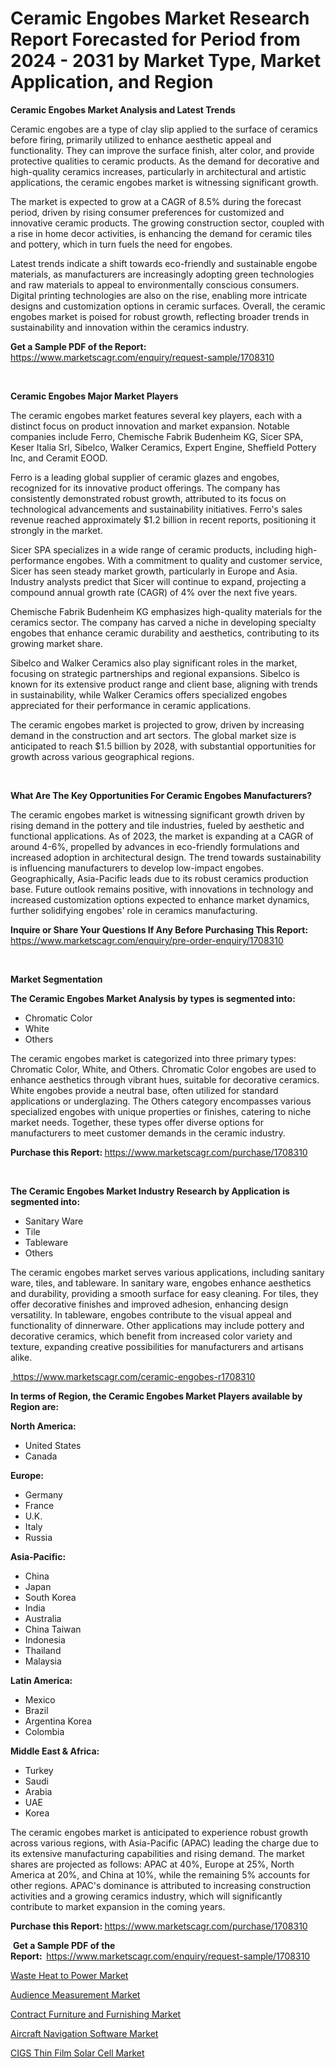 <p><h1>Ceramic Engobes Market Research Report Forecasted for Period from 2024 -  2031 by Market Type, Market Application, and Region</h1></p><p><strong>Ceramic Engobes Market Analysis and Latest Trends</strong></p>
<p><p>Ceramic engobes are a type of clay slip applied to the surface of ceramics before firing, primarily utilized to enhance aesthetic appeal and functionality. They can improve the surface finish, alter color, and provide protective qualities to ceramic products. As the demand for decorative and high-quality ceramics increases, particularly in architectural and artistic applications, the ceramic engobes market is witnessing significant growth. </p><p>The market is expected to grow at a CAGR of 8.5% during the forecast period, driven by rising consumer preferences for customized and innovative ceramic products. The growing construction sector, coupled with a rise in home decor activities, is enhancing the demand for ceramic tiles and pottery, which in turn fuels the need for engobes. </p><p>Latest trends indicate a shift towards eco-friendly and sustainable engobe materials, as manufacturers are increasingly adopting green technologies and raw materials to appeal to environmentally conscious consumers. Digital printing technologies are also on the rise, enabling more intricate designs and customization options in ceramic surfaces. Overall, the ceramic engobes market is poised for robust growth, reflecting broader trends in sustainability and innovation within the ceramics industry.</p></p>
<p><strong>Get a Sample PDF of the Report:&nbsp;</strong> <a href="https://www.marketscagr.com/enquiry/request-sample/1708310?utm_campaign=1261&utm_medium=2&utm_source=Github&utm_content=ia&utm_term=07102024&utm_id=ceramic-engobes">https://www.marketscagr.com/enquiry/request-sample/1708310</a></p>
<p>&nbsp;</p>
<p><strong>Ceramic Engobes Major Market Players</strong></p>
<p><p>The ceramic engobes market features several key players, each with a distinct focus on product innovation and market expansion. Notable companies include Ferro, Chemische Fabrik Budenheim KG, Sicer SPA, Keser Italia Srl, Sibelco, Walker Ceramics, Expert Engine, Sheffield Pottery Inc, and Ceramit EOOD.</p><p>Ferro is a leading global supplier of ceramic glazes and engobes, recognized for its innovative product offerings. The company has consistently demonstrated robust growth, attributed to its focus on technological advancements and sustainability initiatives. Ferro's sales revenue reached approximately $1.2 billion in recent reports, positioning it strongly in the market.</p><p>Sicer SPA specializes in a wide range of ceramic products, including high-performance engobes. With a commitment to quality and customer service, Sicer has seen steady market growth, particularly in Europe and Asia. Industry analysts predict that Sicer will continue to expand, projecting a compound annual growth rate (CAGR) of 4% over the next five years.</p><p>Chemische Fabrik Budenheim KG emphasizes high-quality materials for the ceramics sector. The company has carved a niche in developing specialty engobes that enhance ceramic durability and aesthetics, contributing to its growing market share.</p><p>Sibelco and Walker Ceramics also play significant roles in the market, focusing on strategic partnerships and regional expansions. Sibelco is known for its extensive product range and client base, aligning with trends in sustainability, while Walker Ceramics offers specialized engobes appreciated for their performance in ceramic applications.</p><p>The ceramic engobes market is projected to grow, driven by increasing demand in the construction and art sectors. The global market size is anticipated to reach $1.5 billion by 2028, with substantial opportunities for growth across various geographical regions.</p></p>
<p>&nbsp;</p>
<p><strong>What Are The Key Opportunities For Ceramic Engobes Manufacturers?</strong></p>
<p><p>The ceramic engobes market is witnessing significant growth driven by rising demand in the pottery and tile industries, fueled by aesthetic and functional applications. As of 2023, the market is expanding at a CAGR of around 4-6%, propelled by advances in eco-friendly formulations and increased adoption in architectural design. The trend towards sustainability is influencing manufacturers to develop low-impact engobes. Geographically, Asia-Pacific leads due to its robust ceramics production base. Future outlook remains positive, with innovations in technology and increased customization options expected to enhance market dynamics, further solidifying engobes' role in ceramics manufacturing.</p></p>
<p><strong>Inquire or Share Your Questions If Any Before Purchasing This Report:</strong> <a href="https://www.marketscagr.com/enquiry/pre-order-enquiry/1708310?utm_campaign=1261&utm_medium=2&utm_source=Github&utm_content=ia&utm_term=07102024&utm_id=ceramic-engobes">https://www.marketscagr.com/enquiry/pre-order-enquiry/1708310</a></p>
<p>&nbsp;</p>
<p><strong>Market Segmentation</strong></p>
<p><strong>The Ceramic Engobes Market Analysis by types is segmented into:</strong></p>
<p><ul><li>Chromatic Color</li><li>White</li><li>Others</li></ul></p>
<p><p>The ceramic engobes market is categorized into three primary types: Chromatic Color, White, and Others. Chromatic Color engobes are used to enhance aesthetics through vibrant hues, suitable for decorative ceramics. White engobes provide a neutral base, often utilized for standard applications or underglazing. The Others category encompasses various specialized engobes with unique properties or finishes, catering to niche market needs. Together, these types offer diverse options for manufacturers to meet customer demands in the ceramic industry.</p></p>
<p><strong>Purchase this Report:&nbsp;</strong><a href="https://www.marketscagr.com/purchase/1708310?utm_campaign=1261&utm_medium=2&utm_source=Github&utm_content=ia&utm_term=07102024&utm_id=ceramic-engobes">https://www.marketscagr.com/purchase/1708310</a></p>
<p>&nbsp;</p>
<p><strong>The Ceramic Engobes Market Industry Research by Application is segmented into:</strong></p>
<p><ul><li>Sanitary Ware</li><li>Tile</li><li>Tableware</li><li>Others</li></ul></p>
<p><p>The ceramic engobes market serves various applications, including sanitary ware, tiles, and tableware. In sanitary ware, engobes enhance aesthetics and durability, providing a smooth surface for easy cleaning. For tiles, they offer decorative finishes and improved adhesion, enhancing design versatility. In tableware, engobes contribute to the visual appeal and functionality of dinnerware. Other applications may include pottery and decorative ceramics, which benefit from increased color variety and texture, expanding creative possibilities for manufacturers and artisans alike.</p></p>
<p><a href="https://www.marketscagr.com/ceramic-engobes-r1708310?utm_campaign=1261&utm_medium=2&utm_source=Github&utm_content=ia&utm_term=07102024&utm_id=ceramic-engobes">&nbsp;https://www.marketscagr.com/ceramic-engobes-r1708310</a></p>
<p><strong>In terms of Region, the Ceramic Engobes Market Players available by Region are:</strong></p>
<p>
    <p> <strong> North America: </strong>
        <ul>
            <li>United States</li>
            <li>Canada</li>
        </ul>
        </p> 
    <p> <strong> Europe: </strong>
        <ul>
            <li>Germany</li>
            <li>France</li>
            <li>U.K.</li>
            <li>Italy</li>
            <li>Russia</li>
        </ul>
        </p> 
    <p> <strong> Asia-Pacific: </strong>
        <ul>
            <li>China</li>
            <li>Japan</li>
            <li>South Korea</li>
            <li>India</li>
            <li>Australia</li>
            <li>China Taiwan</li>
            <li>Indonesia</li>
            <li>Thailand</li>
            <li>Malaysia</li>
        </ul>
        </p> 
    <p> <strong> Latin America: </strong>
        <ul>
            <li>Mexico</li>
            <li>Brazil</li>
            <li>Argentina Korea</li>
            <li>Colombia</li>
        </ul>
        </p> 
    <p> <strong> Middle East & Africa: </strong>
        <ul>
            <li>Turkey</li>
            <li>Saudi</li>
            <li>Arabia</li>
            <li>UAE</li>
            <li>Korea</li>
        </ul>
    </p>
    </p>
<p><p>The ceramic engobes market is anticipated to experience robust growth across various regions, with Asia-Pacific (APAC) leading the charge due to its extensive manufacturing capabilities and rising demand. The market shares are projected as follows: APAC at 40%, Europe at 25%, North America at 20%, and China at 10%, while the remaining 5% accounts for other regions. APAC's dominance is attributed to increasing construction activities and a growing ceramics industry, which will significantly contribute to market expansion in the coming years.</p></p>
<p><strong>Purchase this Report: </strong><a href="https://www.marketscagr.com/purchase/1708310?utm_campaign=1261&utm_medium=2&utm_source=Github&utm_content=ia&utm_term=07102024&utm_id=ceramic-engobes">https://www.marketscagr.com/purchase/1708310</a></p>
<p>&nbsp;<strong>Get a Sample PDF of the Report:&nbsp;&nbsp;</strong><a href="https://www.marketscagr.com/enquiry/request-sample/1708310?utm_campaign=1261&utm_medium=2&utm_source=Github&utm_content=ia&utm_term=07102024&utm_id=ceramic-engobes">https://www.marketscagr.com/enquiry/request-sample/1708310</a></p>
<p><strong></strong></p>
<p><p><a href="https://issuu.com/reportprime-2/docs/waste-heat-to-power-market-size-203_090996ed5a14d0?utm_campaign=1261&utm_medium=2&utm_source=Github&utm_content=ia&utm_term=07102024&utm_id=ceramic-engobes">Waste Heat to Power Market</a></p><p><a href="https://www.linkedin.com/pulse/global-audience-measurement-market-share-growth-opportunities-bzauf?utm_campaign=1261&utm_medium=2&utm_source=Github&utm_content=ia&utm_term=07102024&utm_id=ceramic-engobes">Audience Measurement Market</a></p><p><a href="https://www.linkedin.com/pulse/contract-furniture-furnishing-market-trends-strategic-insights-fs9lf?utm_campaign=1261&utm_medium=2&utm_source=Github&utm_content=ia&utm_term=07102024&utm_id=ceramic-engobes">Contract Furniture and Furnishing Market</a></p><p><a href="https://www.linkedin.com/pulse/aircraft-navigation-software-market-evolution-future-outlook-forecasting-pivwe?utm_campaign=1261&utm_medium=2&utm_source=Github&utm_content=ia&utm_term=07102024&utm_id=ceramic-engobes">Aircraft Navigation Software Market</a></p><p><a href="https://issuu.com/reportprime-2/docs/cigs-thin-film-solar-cell-market-si_eafade6da0c522?utm_campaign=1261&utm_medium=2&utm_source=Github&utm_content=ia&utm_term=07102024&utm_id=ceramic-engobes">CIGS Thin Film Solar Cell Market</a></p></p>
